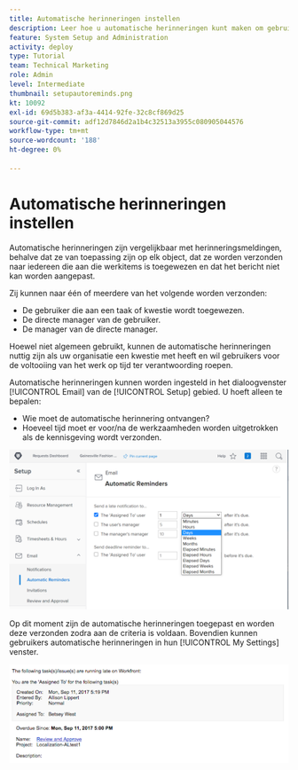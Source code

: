 ```yaml
---
title: Automatische herinneringen instellen
description: Leer hoe u automatische herinneringen kunt maken om gebruikers te laten weten dat de geplande voltooiingsdatums voor werktoewijzingen naderen of zijn verstreken.
feature: System Setup and Administration
activity: deploy
type: Tutorial
team: Technical Marketing
role: Admin
level: Intermediate
thumbnail: setupautoreminds.png
kt: 10092
exl-id: 69d5b383-af3a-4414-92fe-32c8cf869d25
source-git-commit: adf12d7846d2a1b4c32513a3955c080905044576
workflow-type: tm+mt
source-wordcount: '188'
ht-degree: 0%

---
```


<!---
this has the same content as the system administrator notification setup and mangement section of the email and inapp notificiations learning path
--->

# Automatische herinneringen instellen

Automatische herinneringen zijn vergelijkbaar met herinneringsmeldingen, behalve dat ze van toepassing zijn op elk object, dat ze worden verzonden naar iedereen die aan die werkitems is toegewezen en dat het bericht niet kan worden aangepast.

Zij kunnen naar één of meerdere van het volgende worden verzonden:

* De gebruiker die aan een taak of kwestie wordt toegewezen.
* De directe manager van de gebruiker.
* De manager van de directe manager.

Hoewel niet algemeen gebruikt, kunnen de automatische herinneringen nuttig zijn als uw organisatie een kwestie met heeft en wil gebruikers voor de voltooiing van het werk op tijd ter verantwoording roepen.

Automatische herinneringen kunnen worden ingesteld in het dialoogvenster [!UICONTROL Email] van de [!UICONTROL Setup] gebied. U hoeft alleen te bepalen:

* Wie moet de automatische herinnering ontvangen?
* Hoeveel tijd moet er voor/na de werkzaamheden worden uitgetrokken als de kennisgeving wordt verzonden.

![[!UICONTROL Automatic Reminders] venster in [!UICONTROL Setup]](assets/admin-fund-automatic-reminders-1.png)

Op dit moment zijn de automatische herinneringen toegepast en worden deze verzonden zodra aan de criteria is voldaan. Bovendien kunnen gebruikers automatische herinneringen in hun [!UICONTROL My Settings] venster.

![[!UICONTROL Automatic Reminder] e-mailbericht](assets/admin-fund-automatic-reminders-2.png)
